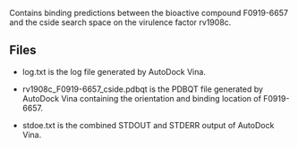 Contains binding predictions between the bioactive compound F0919-6657 and the cside search space on the virulence factor rv1908c.

## Files

- log.txt is the log file generated by AutoDock Vina.

- rv1908c_F0919-6657_cside.pdbqt is the PDBQT file generated by AutoDock Vina containing the orientation and binding location of F0919-6657.

- stdoe.txt is the combined STDOUT and STDERR output of AutoDock Vina.


